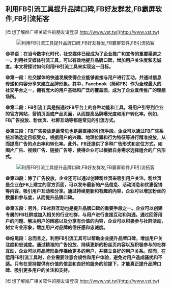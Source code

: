 ## **利用FB引流工具提升品牌口碑,FB好友群发,FB霸屏软件,FB引流拓客**

[😍想了解推广相关软件的朋友请登录 http://www.vst.tw](http://www.vst.tw)

 <center><img src="https://vst.tw/MP4/tuiguang/png/1.png" alt="利用FB引流工具提升品牌口碑,FB好友群发,FB霸屏软件,FB引流拓客"></center>

**😄导语：在当今数字化时代，社交媒体已经成为了企业推广和宣传的重要渠道之一。利用社交媒体引流工具，可以有效地提升品牌口碑，增加用户关注度和忠诚度。本文将探讨如何利用FB引流工具来实现这一目标。**

**😄第一段：社交媒体的快速发展使得企业能够直接与用户进行互动，并通过信息传递和内容分享来建立品牌形象。其中，Facebook（简称FB）作为全球最大的社交平台之一，拥有庞大的用户基础和广泛的覆盖面，成为了企业宣传推广的理想场所。**

**😄第二段：FB引流工具是指通过FB平台上的各种功能和工具，将用户引导到企业的官方网站、营销页面或产品页面，从而提高品牌曝光度和用户转化率。例如，FB广告投放、粉丝页、社群互动等都是常见的引流方式。**

**😄第三段：FB广告投放是最常见也是最直接的引流手段。企业可以通过FB广告系统准确选定目标受众，根据用户的兴趣、地理位置和行为特征等进行精准投放，从而提高广告的点击率和转化率。此外，FB还提供了多种广告形式和定位方式，如图片广告、视频广告、链接广告等，使得企业可以根据自身需求选择适合的广告形式。**

 <center><img src="https://vst.tw/MP4/tuiguang/png/3.png" alt="利用FB引流工具提升品牌口碑,FB好友群发,FB霸屏软件,FB引流拓客"></center>

**😄第四段：除了广告投放，企业还可以通过创建粉丝页来吸引用户关注。粉丝页是企业在FB上建立的官方页面，可以发布最新的产品信息、活动消息和优惠促销等内容，吸引用户互动和分享。通过持续更新和有趣的内容，企业可以增加粉丝的数量和参与度，从而提升品牌口碑。**

**😄第五段：另外，FB社群互动也是提升品牌口碑的重要手段之一。企业可以创建专属的FB社群或加入相关的行业社群，与用户进行直接互动和沟通。通过回答用户的问题、解决用户的困惑以及分享有价值的内容，企业可以积极参与社群活动，树立专业形象，增加用户对品牌的信任感和忠诚度。**

**😄结尾段：总而言之，利用FB引流工具可以帮助企业提升品牌口碑，增加用户关注度和忠诚度。通过精准的广告投放、持续更新的粉丝页内容以及积极参与的社群互动，企业可以将品牌形象传播给更多的用户，并建立良好的用户关系。然而，在运用FB引流工具时，企业需要注意合规性和用户体验，避免对用户造成骚扰和不适。只有在坚持提供有价值的信息和良好的服务的前提下，才能真正提升品牌口碑、吸引更多用户的关注和支持。**

[😍想了解推广相关软件的朋友请登录 http://www.vst.tw](http://www.vst.tw)



